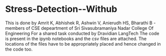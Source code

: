 # Stress-Detection--Withub
This is done by 
Amrit K, Abhishek R, Ashwin V, Anierudh HS, Bharathi B - members of CSE depeartment of Sri Sivasubramaniya Nadar College Of Engineering
For a shared task conducted by Dravidian LangTech
The code is present in the ipynb notebooks and the csv files are attached.
The locations of the files have to be appropriately placed and hence changed in the code too.
